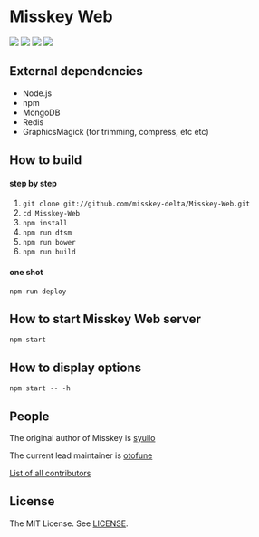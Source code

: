 # Misskey Web
[![][travis-badge]][travis-link]
[![][gemnasium-badge]][gemnasium-link]
[![][david-dev-badge]][david-dev-link]
[![][mit-badge]][mit]

## External dependencies
* Node.js
* npm
* MongoDB
* Redis
* GraphicsMagick (for trimming, compress, etc etc)

## How to build
#### step by step
1. `git clone git://github.com/misskey-delta/Misskey-Web.git`
2. `cd Misskey-Web`
3. `npm install`
4. `npm run dtsm`
4. `npm run bower`
5. `npm run build`

#### one shot
`npm run deploy`

## How to start Misskey Web server
`npm start`

## How to display options
`npm start -- -h`

## People

The original author of Misskey is [syuilo](https://github.com/syuilo)

The current lead maintainer is [otofune](https://github.com/otofune)

[List of all contributors](https://github.com/misskey-delta/Misskey-Web/graphs/contributors)

## License
The MIT License. See [LICENSE](LICENSE).

[mit]:             http://opensource.org/licenses/MIT
[mit-badge]:       https://img.shields.io/badge/license-MIT-444444.svg?style=flat-square
[travis-link]:     https://travis-ci.org/misskey-delta/Misskey-Web
[travis-badge]:    https://img.shields.io/travis/misskey-delta/Misskey-Web/master.svg?style=flat-square
[gemnasium-link]:  https://gemnasium.com/misskey-delta/Misskey-Web
[gemnasium-badge]: https://img.shields.io/gemnasium/misskey-delta/Misskey-Web.svg?style=flat-square
[david-dev-link]:  https://david-dm.org/misskey-delta/Misskey-Web?type=dev
[david-dev-badge]: https://img.shields.io/david/dev/misskey-delta/Misskey-Web.svg?style=flat-square
